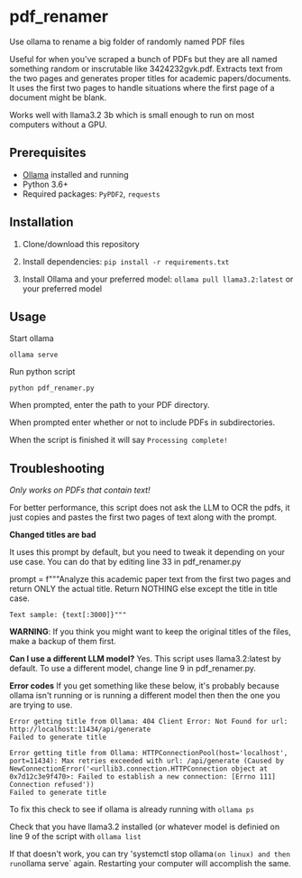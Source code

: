 # pdf_renamer
Use ollama to rename a big folder of randomly named PDF files 

Useful for when you've scraped a bunch of PDFs but they are all named something random or inscrutable like 3424232gvk.pdf. Extracts text from the two pages and generates proper titles for academic papers/documents. It uses the first two pages to handle situations where the first page of a document might be blank. 

Works well with llama3.2 3b which is small enough to run on most computers without a GPU. 

## Prerequisites
- [Ollama](https://ollama.ai/) installed and running
- Python 3.6+
- Required packages: `PyPDF2`, `requests`

## Installation
1. Clone/download this repository
2. Install dependencies:
```pip install -r requirements.txt```

4. Install Ollama and your preferred model:
``` ollama pull llama3.2:latest ``` or your preferred model

## Usage

Start ollama

```ollama serve```

Run python script

```
python pdf_renamer.py
```

When prompted, enter the path to your PDF directory.

When prompted enter whether or not to include PDFs in subdirectories. 

When the script is finished it will say ```Processing complete!```

## Troubleshooting
*Only works on PDFs that contain text!*

For better performance, this script does not ask the LLM to OCR the pdfs, it just copies and pastes the first two pages of text along with the prompt. 

**Changed titles are bad**

It uses this prompt by default, but you need to tweak it depending on your use case. You can do that by editing line 33 in pdf_renamer.py

 prompt = f"""Analyze this academic paper text from the first two pages and return ONLY the actual title. 
    Return NOTHING else except the title in title case. 

    Text sample: {text[:3000]}"""
    
**WARNING**: If you think you might want to keep the original titles of the files, make a backup of them first. 
    
**Can I use a different LLM model?**
  Yes. This script uses llama3.2:latest by default. To use a different model, change line 9 in  pdf_renamer.py. 

**Error codes**
If you get something like these below, it's probably because ollama isn't running or is running a different model then then the one you are trying to use. 


```
Error getting title from Ollama: 404 Client Error: Not Found for url: http://localhost:11434/api/generate
Failed to generate title
```


```
Error getting title from Ollama: HTTPConnectionPool(host='localhost', port=11434): Max retries exceeded with url: /api/generate (Caused by NewConnectionError('<urllib3.connection.HTTPConnection object at 0x7d12c3e9f470>: Failed to establish a new connection: [Errno 111] Connection refused'))
Failed to generate title
```

To fix this check to see if ollama is already running with
```ollama ps```

Check that you have llama3.2 installed (or whatever model is definied on line 9 of the script with ```ollama list```

If that doesn't work, you can try 'systemctl stop ollama` (on linux) and then run `ollama serve` again. Restarting your computer will accomplish the same. 


